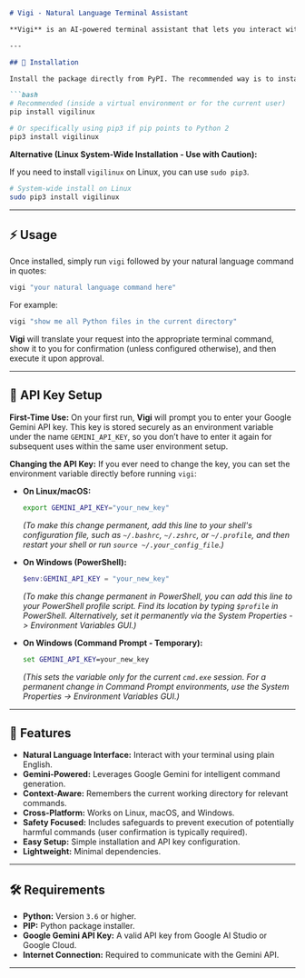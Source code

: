 ```markdown
# Vigi - Natural Language Terminal Assistant

**Vigi** is an AI-powered terminal assistant that lets you interact with your operating system’s command-line interface using natural language. Just type what you want to do in plain English, and **Vigi** will handle the rest by generating safe, context-aware commands using Google Gemini.

---

## 🚀 Installation

Install the package directly from PyPI. The recommended way is to install it within a virtual environment or for the current user:

```bash
# Recommended (inside a virtual environment or for the current user)
pip install vigilinux

# Or specifically using pip3 if pip points to Python 2
pip3 install vigilinux
```

**Alternative (Linux System-Wide Installation - Use with Caution):**

If you need to install `vigilinux` on Linux, you can use `sudo pip3`.

```bash
# System-wide install on Linux 
sudo pip3 install vigilinux
```



---

## ⚡ Usage

Once installed, simply run `vigi` followed by your natural language command in quotes:

```bash
vigi "your natural language command here"
```

For example:

```bash
vigi "show me all Python files in the current directory"
```

**Vigi** will translate your request into the appropriate terminal command, show it to you for confirmation (unless configured otherwise), and then execute it upon approval.

---

## 🔐 API Key Setup

**First-Time Use:**
On your first run, **Vigi** will prompt you to enter your Google Gemini API key. This key is stored securely as an environment variable under the name `GEMINI_API_KEY`, so you don’t have to enter it again for subsequent uses within the same user environment setup.

**Changing the API Key:**
If you ever need to change the key, you can set the environment variable directly before running `vigi`:

*   **On Linux/macOS:**
    ```bash
    export GEMINI_API_KEY="your_new_key"
    ```
    *(To make this change permanent, add this line to your shell's configuration file, such as `~/.bashrc`, `~/.zshrc`, or `~/.profile`, and then restart your shell or run `source ~/.your_config_file`.)*

*   **On Windows (PowerShell):**
    ```powershell
    $env:GEMINI_API_KEY = "your_new_key"
    ```
    *(To make this change permanent in PowerShell, you can add this line to your PowerShell profile script. Find its location by typing `$profile` in PowerShell. Alternatively, set it permanently via the System Properties -> Environment Variables GUI.)*

*   **On Windows (Command Prompt - Temporary):**
    ```cmd
    set GEMINI_API_KEY=your_new_key
    ```
    *(This sets the variable only for the current `cmd.exe` session. For a permanent change in Command Prompt environments, use the System Properties -> Environment Variables GUI.)*

---

## 🧠 Features

*   **Natural Language Interface:** Interact with your terminal using plain English.
*   **Gemini-Powered:** Leverages Google Gemini for intelligent command generation.
*   **Context-Aware:** Remembers the current working directory for relevant commands.
*   **Cross-Platform:** Works on Linux, macOS, and Windows.
*   **Safety Focused:** Includes safeguards to prevent execution of potentially harmful commands (user confirmation is typically required).
*   **Easy Setup:** Simple installation and API key configuration.
*   **Lightweight:** Minimal dependencies.

---

## 🛠️ Requirements

*   **Python:** Version `3.6` or higher.
*   **PIP:** Python package installer.
*   **Google Gemini API Key:** A valid API key from Google AI Studio or Google Cloud.
*   **Internet Connection:** Required to communicate with the Gemini API.

---
```